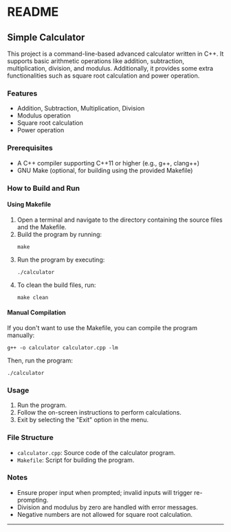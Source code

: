 # README

## Simple Calculator

This project is a command-line-based advanced calculator written in C++. It supports basic arithmetic operations like addition, subtraction, multiplication, division, and modulus. Additionally, it provides some extra functionalities such as square root calculation and power operation.

### Features
- Addition, Subtraction, Multiplication, Division
- Modulus operation
- Square root calculation
- Power operation

### Prerequisites
- A C++ compiler supporting C++11 or higher (e.g., g++, clang++)
- GNU Make (optional, for building using the provided Makefile)

### How to Build and Run

#### Using Makefile
1. Open a terminal and navigate to the directory containing the source files and the Makefile.
2. Build the program by running:
   ```
   make
   ```
3. Run the program by executing:
   ```
   ./calculator
   ```
4. To clean the build files, run:
   ```
   make clean
   ```

#### Manual Compilation
If you don't want to use the Makefile, you can compile the program manually:
```
g++ -o calculator calculator.cpp -lm
```
Then, run the program:
```
./calculator
```

### Usage
1. Run the program.
2. Follow the on-screen instructions to perform calculations.
3. Exit by selecting the "Exit" option in the menu.

### File Structure
- `calculator.cpp`: Source code of the calculator program.
- `Makefile`: Script for building the program.

### Notes
- Ensure proper input when prompted; invalid inputs will trigger re-prompting.
- Division and modulus by zero are handled with error messages.
- Negative numbers are not allowed for square root calculation.

---

